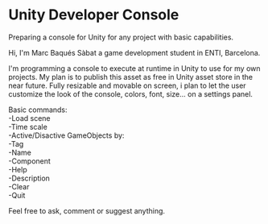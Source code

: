# Unity Developer Console
Preparing a console for Unity for any project with basic capabilities.

Hi, I'm Marc Baqués Sàbat a game development student in ENTI, Barcelona.

I'm programming a console to execute at runtime in Unity to use for my own projects. My plan is to publish this asset as free in Unity asset store in the near future.
Fully resizable and movable on screen, i plan to let the user customize the look of the console, colors, font, size... on a settings panel.

Basic commands:<br />
-Load scene<br />
-Time scale<br />
-Active/Disactive GameObjects by:<br />
  -Tag<br />
  -Name<br />
  -Component<br />
-Help<br />
-Description<br />
-Clear<br />
-Quit<br />

Feel free to ask, comment or suggest anything.
